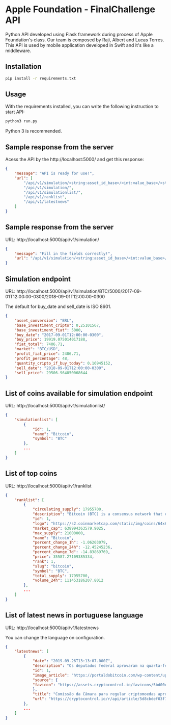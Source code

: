 Apple Foundation - FinalChallenge API
=========================

Python API developed using Flask framework during process of Apple Foundation's class. Our team is composed by Raji, Albert and Lucas Torres. This API is used by mobile application developed in Swift and it's like a middleware.

## Installation
```sh
pip install -r requirements.txt
```

## Usage
With the requirements installed, you can write the following instruction to start API:
```sh
python3 run.py
```
Python 3 is recommended.

## Sample response from the server
Acess the API by the http://localhost:5000/ and get this response:
```json
{
    "message": "API is ready for use!",
    "url": [
        "/api/v1/simulation/<string:asset_id_base>/<int:value_base>/<string:buy_date>/<string:sell_date>",
        "/api/v1/simulation/",
        "/api/v1/simulationlist/",
        "/api/v1/ranklist",
        "/api/v1/latestnews"
    ]
}
```

## Sample response from the server
URL: http://localhost:5000/api/v1/simulation/
```json
{
    "message": "Fill in the fields correctly!",
    "url": "/api/v1/simulation/<string:asset_id_base>/<int:value_base>/<string:buy_date>/<string:sell_date>"
}
```

## Simulation endpoint
URL: http://localhost:5000/api/v1/simulation/BTC/5000/2017-09-01T12:00:00-0300/2018-09-01T12:00:00-0300

The default for buy_date and sell_date is ISO 8601.
```json
{
    "asset_conversion": "BRL",
    "base_investiment_cripto": 0.25101567,
    "base_investiment_fiat": 5000,
    "buy_date": "2017-09-01T12:00:00-0300",
    "buy_price": 19919.075014017188,
    "fiat_total": 7406.71,
    "market": "BTC/USD",
    "profit_fiat_price": 2406.71,
    "profit_percentage": 48,
    "quantity_cripto_if_buy_today": 0.16945152,
    "sell_date": "2018-09-01T12:00:00-0300",
    "sell_price": 29506.964050068644
}
```

## List of coins available for simulation endpoint
URL: http://localhost:5000/api/v1/simulationlist/
```json
{
    "simulationlist": [
        {
            "id": 1,
            "name": "Bitcoin",
            "symbol": "BTC"
        },
        ...
    ]
}
```

## List of top coins
URL: http://localhost:5000/api/v1/ranklist
```json
{
    "ranklist": [
        {
            "circulating_supply": 17955700,
            "description": "Bitcoin (BTC) is a consensus network that enables a new payment system and a completely digital currency. Powered by its users, it is a peer to peer payment network that requires no central authority to operate. On October 31st, 2008, an individual or group of individuals operating under the pseudonym \"Satoshi Nakamoto\" published the Bitcoin Whitepaper and described it as: \"a purely peer-to-peer version of electronic cash, which would allow online payments to be sent directly from one party to another without going through a financial institution.\"",
            "id": 1,
            "logo": "https://s2.coinmarketcap.com/static/img/coins/64x64/1.png",
            "market_cap": 638994363579.9025,
            "max_supply": 21000000,
            "name": "Bitcoin",
            "percent_change_1h": -1.06203079,
            "percent_change_24h": -12.45245236,
            "percent_change_7d": -14.83869769,
            "price": 35587.27109385334,
            "rank": 1,
            "slug": "bitcoin",
            "symbol": "BTC",
            "total_supply": 17955700,
            "volume_24h": 111453186207.8012
        },
        ...
    ]
}
```

## List of latest news in portuguese language
URL: http://localhost:5000/api/v1/latestnews

You can change the language on configuration.
```json
{
    "latestnews": [
        {
            "date": "2019-09-26T13:13:07.000Z",
            "description": "Os deputados federal aprovaram na quarta-feira (25) — em meio aos questionamentos ao CEO da Atlas Quantum — a audiência pública solicitada pela deputada federal Margarida Salomão (PT/MG). O objetivo é debater a regulamentação das criptomoedas e da tecnologia Blockchain. No dia anterior, a política…",
            "id": 1,
            "image_article": "https://portaldobitcoin.com/wp-content/uploads/2019/09/margarida-salomao2.png",
            "source": {
            "favicon": "https://assets.cryptocontrol.io/favicons/5bd00c580c38a7001921bdb2.png"
            },
            "title": "Comissão da Câmara para regular criptomoedas aprova audiência de deputada petista",
            "url": "https://cryptocontrol.io/r/api/article/5d8cbdef03f7410018856adf?ref=5d8a4524783fbd00182397db"
        },
        ...
    ]
}
```